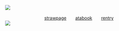   ⠀  ⠀  ⠀  ⠀  ⠀  ⠀⠀  ⠀⠀  ⠀  ⠀  ⠀![](https://i.postimg.cc/B6QyzLgC/IMG-7009.gif)


  ⠀  ⠀  ⠀  ⠀  ⠀  ⠀⠀  ⠀⠀  ⠀  ⠀   ⠀  ⠀  ⠀  ⠀  ⠀  ⠀⠀  ⠀ ⠀ ⠀[strawpage](https://medlegacy.straw.page)  ⠀ ⠀[atabook](https://twotime.atabook.org/)  ⠀ ⠀[rentry](https://rentry.co/meddic)
     ⠀  ⠀  ⠀  ⠀  ⠀  ⠀⠀  ⠀⠀  ⠀  ⠀  ⠀![](https://i.postimg.cc/W47CS6M3/IMG-7011.png)
